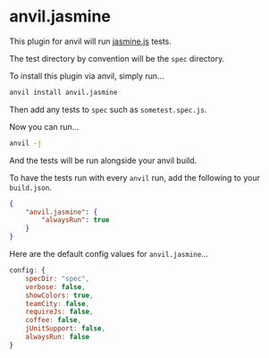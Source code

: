 anvil.jasmine
=============
This plugin for anvil will run [jasmine.js](http://pivotal.github.com/jasmine/) tests.  

The test directory by convention will be the `spec` directory.  

To install this plugin via anvil, simply run...  

```bash
anvil install anvil.jasmine
```

Then add any tests to `spec` such as `sometest.spec.js`.  

Now you can run...

```bash
anvil -j
```

And the tests will be run alongside your anvil build.

To have the tests run with every `anvil` run, add the following to your `build.json`.

```json
{
    "anvil.jasmine": {
        "alwaysRun": true
    }
}
```

Here are the default config values for `anvil.jasmine`...

```js
config: {
    specDir: "spec",
    verbose: false,
    showColors: true,
    teamCity: false,
    requireJs: false,
    coffee: false,
    jUnitSupport: false,
    alwaysRun: false
}
```

